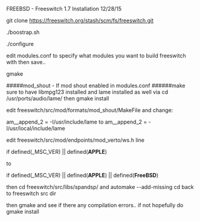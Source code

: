 FREEBSD - Freeswitch 1.7 Installation
12/28/15

git clone https://freeswitch.org/stash/scm/fs/freeswitch.git

./boostrap.sh

./configure

edit modules.conf to specify what modules you want to build freeswitch with then save..

gmake

#####mod_shout - If mod shout enabled in modules.conf
######make sure to have libmpg123 installed and lame installed as well via cd /usr/ports/audio/lame/ then gmake install

edit freeswitch/src/mod/formats/mod_shout/MakeFile and change:

am__append_2 = -I/usr/include/lame
to
am__append_2 = -I/usr/local/include/lame


edit freeswitch/src/mod/endpoints/mod_verto/ws.h line 

if defined(_MSC_VER) || defined(__APPLE__)

to

if defined(_MSC_VER) || defined(__APPLE__) || defined(__FreeBSD__)

then cd freeswitch/src/libs/spandsp/ and automake --add-missing
cd back to freeswitch src dir

then gmake and see if there any compilation errors..
if not hopefully do gmake install
